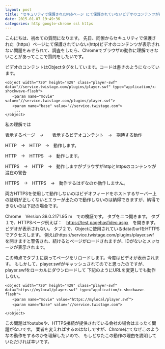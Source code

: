 ```yaml
---
layout: post
title: "セキュリティで保護されたWebページ にて保護されていないビデオのコンテンツが再生されない"
date: 2015-01-07 19:49:36
categories: http google-chrome ssl https
---
```

<p>こんにちは、初めての質問になります。
先日、同僚からセキュリティで保護された（https）ページにて保護されていない(http)ビデオのコンテンツが表示されない問題をみせられて、調査をしたら、Chromeでブラウザの動作に理解できないことがあってここで質問をしたいです。</p>

<p>ビデオのコンテントはObjectタグをしています。コードは書きのようになっています。</p>

<pre><code>&lt;object width="720" height="429" class="player-swf" data="//service.twistage.com/plugins/player.swf" type="application/x-shockwave-flash"&gt;
　　&lt;param name="movie" value="//service.twistage.com/plugins/player.swf"&gt;
　　&lt;param name="base" value="//service.twistage.com"&gt;
    ...
&lt;/object&gt;
</code></pre>

<p>私の理解では</p>

<p>表示するページ　→　　表示するビデオコンテント　→　期待する動作</p>

<p>HTTP　→　HTTP　→　動作します。</p>

<p>HTTP　→　HTTPS　→　動作します。</p>

<p>HTTPS　→　HTTP　→　動作しますがブラウザがhttpとhttpsのコンテンツが混在の警告</p>

<p>HTTPS　→　HTTPS　→　動作するはずなのか動作しません。</p>

<p>両方HTTPSを使用して動作しないのはビデオフィードをホストするサーバー上の証明が正しくないとエラーが出たので動作しないのは納得できますが、納得できないのは下記の場合です。</p>

<p>Chrome　Version 39.0.2171.95 m　での検証です。
タブを二つ開きます。
タブ１で、HTTPSページ例えば：　<a href="https://test.pagehasfideo.aspx" rel="nofollow">https://test.pagehasfideo.aspx</a>　を開きます。ビデオが表示されない。
タブ２で、Objectに使用されているdataのurlをHTTPSでアクセスします。
例えばhttps://service.twistage.com/plugins/player.swf　を開きますと警告され、続けるとページがロードされますが、IDがないとメッセージが表示されます。</p>

<p>この時点でタブ１に戻ってページをリロードします。今度はビデオが表示されます。
もしかして、player.swfがキャッシュされてのでと思ったのですが、player.swfをローカルにダウンロードして
下記のようにURLを変更しでも動作しない。</p>

<pre><code>&lt;object width="720" height="429" class="player-swf" data="https://mylocal/player.swf" type="application/x-shockwave-flash"&gt;
　　&lt;param name="movie" value="https://mylocal/player.swf"&gt;
　　&lt;param name="base" value="//service.twistage.com"&gt;
    ...
&lt;/object&gt;
</code></pre>

<p>この問題はYoutubeや、HTTPS接続が提供されている会社の場合はまったく問題がないです。
業者を変えればするのはなしですが、Chromeにてなぜこのようなの動作をするのかを理解したいので、
もしどなたこの動作の理由を説明していただければ幸いです。</p>
